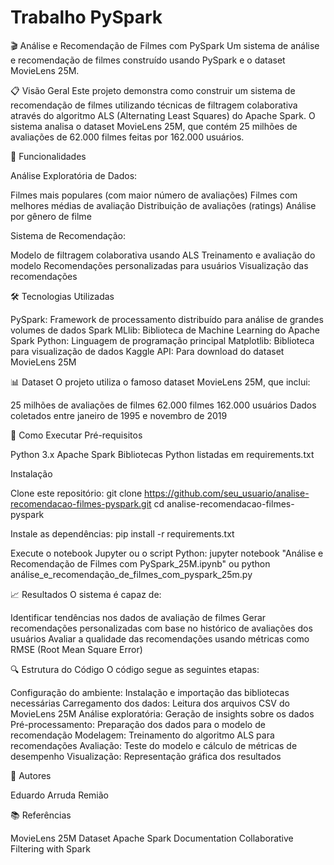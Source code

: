 # Trabalho PySpark
🎬 Análise e Recomendação de Filmes com PySpark
Um sistema de análise e recomendação de filmes construído usando PySpark e o dataset MovieLens 25M.



📋 Visão Geral
Este projeto demonstra como construir um sistema de recomendação de filmes utilizando técnicas de filtragem colaborativa através do algoritmo ALS (Alternating Least Squares) do Apache Spark. O sistema analisa o dataset MovieLens 25M, que contém 25 milhões de avaliações de 62.000 filmes feitas por 162.000 usuários.




🌟 Funcionalidades

Análise Exploratória de Dados:

Filmes mais populares (com maior número de avaliações)
Filmes com melhores médias de avaliação
Distribuição de avaliações (ratings)
Análise por gênero de filme


Sistema de Recomendação:

Modelo de filtragem colaborativa usando ALS
Treinamento e avaliação do modelo
Recomendações personalizadas para usuários
Visualização das recomendações



🛠 Tecnologias Utilizadas

PySpark: Framework de processamento distribuído para análise de grandes volumes de dados
Spark MLlib: Biblioteca de Machine Learning do Apache Spark
Python: Linguagem de programação principal
Matplotlib: Biblioteca para visualização de dados
Kaggle API: Para download do dataset MovieLens 25M

📊 Dataset
O projeto utiliza o famoso dataset MovieLens 25M, que inclui:

25 milhões de avaliações de filmes
62.000 filmes
162.000 usuários
Dados coletados entre janeiro de 1995 e novembro de 2019

🚀 Como Executar
Pré-requisitos

Python 3.x
Apache Spark
Bibliotecas Python listadas em requirements.txt

Instalação

Clone este repositório:
git clone https://github.com/seu_usuario/analise-recomendacao-filmes-pyspark.git
cd analise-recomendacao-filmes-pyspark

Instale as dependências:
pip install -r requirements.txt

Execute o notebook Jupyter ou o script Python:
jupyter notebook "Análise e Recomendação de Filmes com PySpark_25M.ipynb"
ou
python análise_e_recomendação_de_filmes_com_pyspark_25m.py


📈 Resultados
O sistema é capaz de:

Identificar tendências nos dados de avaliação de filmes
Gerar recomendações personalizadas com base no histórico de avaliações dos usuários
Avaliar a qualidade das recomendações usando métricas como RMSE (Root Mean Square Error)

🔍 Estrutura do Código
O código segue as seguintes etapas:

Configuração do ambiente: Instalação e importação das bibliotecas necessárias
Carregamento dos dados: Leitura dos arquivos CSV do MovieLens 25M
Análise exploratória: Geração de insights sobre os dados
Pré-processamento: Preparação dos dados para o modelo de recomendação
Modelagem: Treinamento do algoritmo ALS para recomendações
Avaliação: Teste do modelo e cálculo de métricas de desempenho
Visualização: Representação gráfica dos resultados


👥 Autores

Eduardo Arruda Remião

📚 Referências

MovieLens 25M Dataset
Apache Spark Documentation
Collaborative Filtering with Spark
